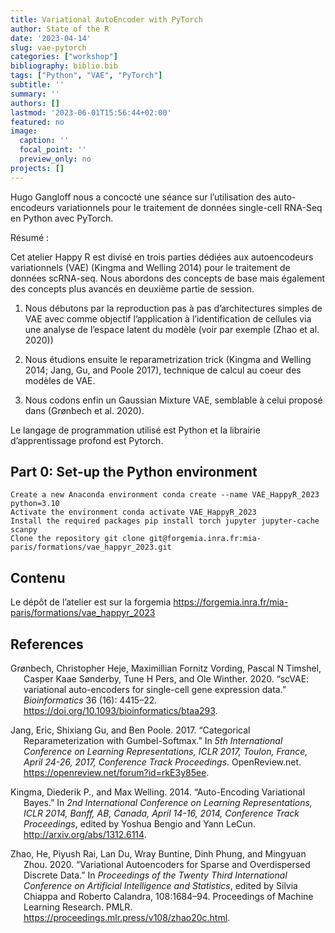```yaml
---
title: Variational AutoEncoder with PyTorch
author: State of the R
date: '2023-04-14'
slug: vae-pytorch
categories: ["workshop"]
bibliography: biblio.bib
tags: ["Python", "VAE", "PyTorch"]
subtitle: ''
summary: ''
authors: []
lastmod: '2023-06-01T15:56:44+02:00'
featured: no
image:
  caption: ''
  focal_point: ''
  preview_only: no
projects: []
---
```


Hugo Gangloff nous a concocté une séance sur l’utilisation des auto-encodeurs variationnels pour le traitement de données single-cell RNA-Seq en Python avec PyTorch.

Résumé :

Cet atelier Happy R est divisé en trois parties dédiées aux autoencodeurs variationnels (VAE) (Kingma and Welling 2014) pour le traitement de données scRNA-seq. Nous abordons des concepts de base mais également des concepts plus avancés en deuxième partie de session.

1)  Nous débutons par la reproduction pas à pas d’architectures simples de VAE avec comme objectif l’application à l’identification de cellules via une analyse de l’espace latent du modèle (voir par exemple (Zhao et al. 2020))

2)  Nous étudions ensuite le reparametrization trick (Kingma and Welling 2014; Jang, Gu, and Poole 2017), technique de calcul au coeur des modèles de VAE.

3)  Nous codons enfin un Gaussian Mixture VAE, semblable à celui proposé dans (Grønbech et al. 2020).

Le langage de programmation utilisé est Python et la librairie d’apprentissage profond est Pytorch.

## Part 0: Set-up the Python environment

    Create a new Anaconda environment conda create --name VAE_HappyR_2023 python=3.10
    Activate the environment conda activate VAE_HappyR_2023
    Install the required packages pip install torch jupyter jupyter-cache scanpy
    Clone the repository git clone git@forgemia.inra.fr:mia-paris/formations/vae_happyr_2023.git

## Contenu

Le dépôt de l’atelier est sur la forgemia https://forgemia.inra.fr/mia-paris/formations/vae_happyr_2023

## References

<div id="refs" class="references csl-bib-body hanging-indent">

<div id="ref-Gronbech2020" class="csl-entry">

Grønbech, Christopher Heje, Maximillian Fornitz Vording, Pascal N Timshel, Casper Kaae Sønderby, Tune H Pers, and Ole Winther. 2020. “<span class="nocase">scVAE: variational auto-encoders for single-cell gene expression data</span>.” *Bioinformatics* 36 (16): 4415–22. <https://doi.org/10.1093/bioinformatics/btaa293>.

</div>

<div id="ref-JangGP17" class="csl-entry">

Jang, Eric, Shixiang Gu, and Ben Poole. 2017. “Categorical Reparameterization with Gumbel-Softmax.” In *5th International Conference on Learning Representations, ICLR 2017, Toulon, France, April 24-26, 2017, Conference Track Proceedings*. OpenReview.net. <https://openreview.net/forum?id=rkE3y85ee>.

</div>

<div id="ref-KingmaWelling2014" class="csl-entry">

Kingma, Diederik P., and Max Welling. 2014. “Auto-Encoding Variational Bayes.” In *2nd International Conference on Learning Representations, ICLR 2014, Banff, AB, Canada, April 14-16, 2014, Conference Track Proceedings*, edited by Yoshua Bengio and Yann LeCun. <http://arxiv.org/abs/1312.6114>.

</div>

<div id="ref-zhao20c" class="csl-entry">

Zhao, He, Piyush Rai, Lan Du, Wray Buntine, Dinh Phung, and Mingyuan Zhou. 2020. “Variational Autoencoders for Sparse and Overdispersed Discrete Data.” In *Proceedings of the Twenty Third International Conference on Artificial Intelligence and Statistics*, edited by Silvia Chiappa and Roberto Calandra, 108:1684–94. Proceedings of Machine Learning Research. PMLR. <https://proceedings.mlr.press/v108/zhao20c.html>.

</div>

</div>
